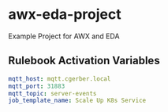 # awx-eda-project

Example Project for AWX and EDA

## Rulebook Activation Variables

```YAML
mqtt_host: mqtt.cgerber.local
mqtt_port: 31883
mqtt_topic: server-events
job_template_name: Scale Up K8s Service
```
